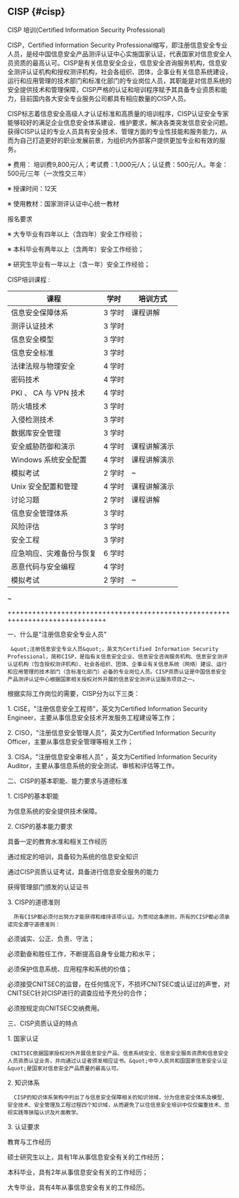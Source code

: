 ## CISP {#cisp}

CISP 培训(Certified Information Security Professional)

CISP，Certified Information Security Professional缩写，即注册信息安全专业人员，是经中国信息安全产品测评认证中心实施国家认证，代表国家对信息安全人员资质的最高认可。CISP是有关信息安全企业，信息安全咨询服务机构，信息安全测评认证机构和授权测评机构，社会各组织、团体，企事业有关信息系统建设，运行和应用管理的技术部门和标准化部门的专业岗位人员，其职能是对信息系统的安全提供技术和管理保障，CISP严格的认证和培训程序赋予其具备专业资质和能力，目前国内各大安全专业服务公司都具有相应数量的CISP人员。

CISP标志着信息安全高级人才认证标准和高质量的培训程序，CISP认证安全专家能够较好的满足企业信息安全体系建设、维护要求，解决各类突发信息安全问题。获得CISP认证的专业人员具有安全技术、管理方面的专业性技能和服务能力，从而为自己打造更好的职业发展前景，为组织内外部客户提供更加专业和有效的服务。

※ 费用： 培训费9,800元/人；考试费：1,000元/人；认证费：500元/人。年金：500元/三年（一次性交三年）

※ 授课时间：12天

※ 使用教材：国家测评认证中心统一教材

报名要求

※ 大专毕业有四年以上（含四年）安全工作经验；

※ 本科毕业有两年以上（含两年）安全工作经验；

※ 研究生毕业有一年以上（含一年）安全工作经验；

CISP培训课程 :

| **课程** | **学时** | **培训方式** |
| --- | --- | --- |
| 信息安全保障体系 | 3 学时 | 课程讲解 |
| 测评认证技术 | 3 学时 |  |
| 信息安全模型 | 3 学时 |  |
| 信息安全标准 | 3 学时 |  |
| 法律法规与物理安全 | 4 学时 |  |
| 密码技术 | 4 学时 |  |
| PKI 、 CA 与 VPN 技术 | 4 学时 |  |
| 防火墙技术 | 3 学时 |  |
| 入侵检测技术 | 3 学时 |  |
| 数据库安全管理 | 3 学时 |  |
| 安全威胁防御和演示 | 4 学时 | 课程讲解演示 |
| Windows 系统安全配置 | 4 学时 | 课程讲解演示 |
| 模拟考试 | 2 学时 | ~ |
| Unix 安全配置和管理 | 4 学时 | 课程讲解演示 |
| 讨论习题 | 2 学时 | 课程讲解 |
| 信息安全管理体系 | 3 学时 |  |
| 风险评估 | 3 学时 |  |
| 安全工程 | 3 学时 |  |
| 应急响应、灾难备份与恢复 | 6 学时 |  |
| 恶意代码与安全编程 | 4 学时 |  |
| 模拟考试 | 2 学时 | ~ |

~

++++++++++++++++++++++++++++++++++++++++++++++++++++++++++++++++++++++++++++++

一、什么是&quot;注册信息安全专业人员&quot;

     &quot;注册信息安全专业人员&quot;，英文为Certified Information Security Professional，简称CISP，是指有关信息安全企业、信息安全咨询服务机构、信息安全测评认证机构（包含授权测评机构）、社会各组织、团体、企事业有关信息系统（网络）建设、运行和应用管理的技术部门（含标准化部门）必备的专业岗位人员。CISP资质认证是中国信息安全产品测评认证中心根据国家相关授权对外开展的信息安全测评认证服务项目之一。

根据实际工作岗位的需要，CISP分为以下三类：

1\. CISE，&quot;注册信息安全工程师&quot;，英文为Certified Information Security Engineer，主要从事信息安全技术开发服务工程建设等工作；

2\. CISO，&quot;注册信息安全管理人员&quot;，英文为Certified Information Security Officer，主要从事信息安全管理等相关工作；

3\. CISA，&quot;注册信息安全审核人员&quot; ，英文为Certified Information Security Auditor，主要从事信息系统的安全测试、审核和评估等工作。

二、CISP的基本职能、能力要求与道德标准

1\. CISP的基本职能

为信息系统的安全提供技术保障。

2\. CISP的基本能力要求

具备一定的教育水准和相关工作经历

通过规定的培训，具备较为系统的信息安全知识

通过CISP资质认证考试，具备进行信息安全服务的能力

获得管理部门颁发的认证证书

3\. CISP的道德准则

      所有CISP都必须付出努力才能获得和维持该项认证。为贯彻这条原则，所有的CISP都必须承诺完全遵守道德准则：

必须诚实、公正、负责、守法；

必须勤奋和胜任工作，不断提高自身专业能力和水平；

必须保护信息系统、应用程序和系统的价值；

必须接受CNITSEC的监督，在任何情况下，不损坏CNITSEC或认证过的声誉，对CNITSEC针对CISP进行的调查应给予充分的合作；

必须按规定向CNITSEC交纳费用。

三、CISP资质认证的特点

1\. 国家认证

     CNITSEC依据国家授权对外开展信息安全产品、信息系统安全、信息安全服务资质和信息安全人员资质认证业务，并向通过认证者颁发相应证书。&quot;中华人民共和国国家信息安全认证&quot;是国家对信息安全产品质量的最高认可。

2\. 知识体系

      CISP的知识体系架构中列出了与信息安全保障相关的知识领域，分为信息安全体系及模型、安全技术、安全管理及工程过程四个知识域，从而避免了以往信息安全培训中仅仅偏重技术、忽视实践等狭隘认识及片面教学。

3\. 认证要求

教育与工作经历

硕士研究生以上，具有1年从事信息安全有关的工作经历；

本科毕业，具有2年从事信息安全有关的工作经历；

大专毕业，具有4年从事信息安全有关的工作经历。